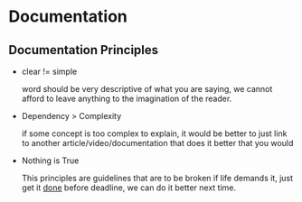 # Documentation

## Documentation Principles
* clear != simple

  word should be very descriptive of what you are saying, we cannot afford to leave anything to the imagination of the reader.
* Dependency > Complexity

  if some concept is too complex to explain, it would be better to just link to another article/video/documentation that does it better that you would
* Nothing is True

  This principles are guidelines that are to be broken if life demands it, just get it [done](https://www.youtube.com/watch?v=bJQj1uKtnus&pp=ygUQdGhlIGN1bHQgb2YgZG9uZQ%3D%3D) before deadline, we can do it better next time.
